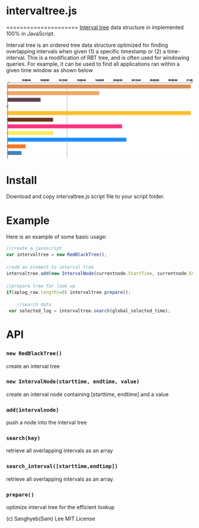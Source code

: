 # intervaltree.js
=====================
 [Interval tree](http://en.wikipedia.org/wiki/Interval_tree) data structure in implemented 100% in JavaScript.

Interval tree is an ordered tree data structure optimized for finding overlapping intervals when given (1) a specific timestamp or (2) a time-interval. This is a modification of RBT tree, and is often used for windowing queries. For example, it can be used to find all applications ran within a given time window as shown below

![](https://raw.githubusercontent.com/drminix/intervaltree.js/master/example1.jpg)

# Install
Download and copy intervaltree.js script file to your script folder.

# Example
Here is an example of some basic usage:

```javascript
//create a javascript
var intervaltree = new RedBlackTree();

//add an element to interval tree
intervaltree.add(new IntervalNode(currentnode.StartTime, currentnode.EndTime, i));

//prepare tree for look up
if(aplog_raw.length!=0) intervaltree.prepare();
	
	//search data
 var selected_log = intervaltree.search(global_selected_time);
```

# API

### `new RedBlackTree()`
create an interval tree

### `new IntervalNode(starttime, endtime, value)`
create an interval node containing [starttime, endtime] and a value

### `add(intervalnode)`
push a node into the interval tree

### `search(key)`
retrieve all overlapping intervals as an array

### `search_interval([starttime,endtimp])`
retrieve all overlapping intervals as an array. 

### `prepare()`
optimize interval tree for the efficient lookup




(c) Sanghyeb(Sam) Lee MIT License




